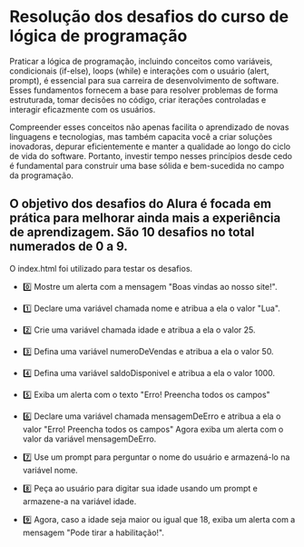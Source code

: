 # Resolução dos desafios do curso de lógica de programação
Praticar a lógica de programação, incluindo conceitos como variáveis, condicionais (if-else), loops (while) e interações com o usuário (alert, prompt), é essencial para sua carreira de desenvolvimento de software. Esses fundamentos fornecem a base para resolver problemas de forma estruturada, tomar decisões no código, criar iterações controladas e interagir eficazmente com os usuários.

Compreender esses conceitos não apenas facilita o aprendizado de novas linguagens e tecnologias, mas também capacita você a criar soluções inovadoras, depurar eficientemente e manter a qualidade ao longo do ciclo de vida do software. Portanto, investir tempo nesses princípios desde cedo é fundamental para construir uma base sólida e bem-sucedida no campo da programação.

## O objetivo dos desafios do Alura é focada em prática para melhorar ainda mais a experiência de aprendizagem. São 10 desafios no total numerados de 0 a 9. 

 O index.html foi utilizado para testar os desafios.

- 0️⃣ Mostre um alerta com a mensagem "Boas vindas ao nosso site!".

- 1️⃣ Declare uma variável chamada nome e atribua a ela o valor "Lua".

- 2️⃣ Crie uma variável chamada idade e atribua a ela o valor 25.

- 3️⃣ Defina uma variável numeroDeVendas e atribua a ela o valor 50.

- 4️⃣ Defina uma variável saldoDisponivel e atribua a ela o valor 1000.

- 5️⃣ Exiba um alerta com o texto "Erro! Preencha todos os campos"

- 6️⃣ Declare uma variável chamada mensagemDeErro e atribua a ela o valor "Erro! Preencha todos os campos" Agora exiba um alerta com o valor da variável mensagemDeErro.

- 7️⃣ Use um prompt para perguntar o nome do usuário e armazená-lo na variável nome.

- 8️⃣ Peça ao usuário para digitar sua idade usando um prompt e armazene-a na variável idade.

- 9️⃣ Agora, caso a idade seja maior ou igual que 18, exiba um alerta com a mensagem "Pode tirar a habilitação!".
